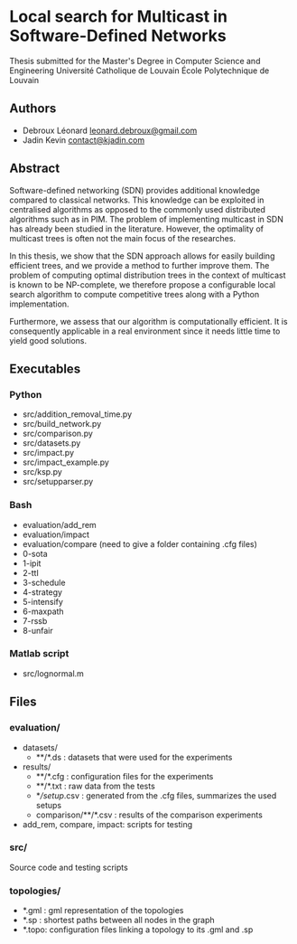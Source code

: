# Local search for Multicast in Software-Defined Networks #
Thesis submitted for the Master's Degree in Computer Science and Engineering
Université Catholique de Louvain
École Polytechnique de Louvain

## Authors ##
*   Debroux Léonard <leonard.debroux@gmail.com>
*   Jadin Kevin <contact@kjadin.com>

## Abstract ##
Software-defined networking (SDN) provides additional knowledge compared to classical networks. 
This knowledge can be exploited in centralised algorithms as opposed to the commonly used distributed algorithms such as in PIM.
The problem of implementing multicast in SDN has already been studied in the literature. 
However, the optimality of multicast trees is often not the main focus of the researches.

In this thesis, we show that the SDN approach allows for easily building efficient trees, and we provide a method to further improve them.
The problem of computing optimal distribution trees in the context of multicast is known to be NP-complete, we therefore propose a configurable local search algorithm to compute competitive trees along with a Python implementation.

Furthermore, we assess that our algorithm is computationally efficient. It is consequently applicable in a real environment since it needs little time to yield good solutions. 

## Executables ##

### Python
*   src/addition_removal_time.py
*   src/build_network.py
*   src/comparison.py
*   src/datasets.py
*   src/impact.py
*   src/impact_example.py
*   src/ksp.py
*   src/setupparser.py

### Bash
*   evaluation/add_rem
*   evaluation/impact
*   evaluation/compare (need to give a folder containing .cfg files)
  *   0-sota
  *   1-ipit
  *   2-ttl
  *   3-schedule
  *   4-strategy
  *   5-intensify
  *   6-maxpath
  *   7-rssb
  *   8-unfair

### Matlab script
*   src/lognormal.m

## Files ##

### evaluation/
*   datasets/
    *   **/*.ds : datasets that were used for the experiments
*   results/
    *   **/*.cfg : configuration files for the experiments
    *   **/*.txt : raw data from the tests
    *   **/setup*.csv : generated from the .cfg files, summarizes the used setups
    *   comparison/**/*.csv : results of the comparison experiments
*   add_rem, compare, impact: scripts for testing

### src/
Source code and testing scripts


### topologies/
*   *.gml : gml representation of the topologies
*   *.sp : shortest paths between all nodes in the graph
*   *.topo: configuration files linking a topology to its .gml and .sp


